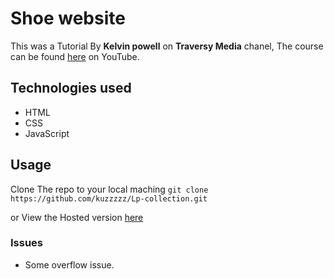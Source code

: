 # Shoe website
This was a Tutorial By **Kelvin powell** on  **Traversy Media** chanel, The course can be found [here](https://www.youtube.com/watch?v=X1dz0xRbSJc&list=WL&index=11) on YouTube.

## Technologies used
- HTML
- CSS
- JavaScript



## Usage
Clone The repo to your local maching 
`git clone https://github.com/kuzzzzz/Lp-collection.git`

or View the Hosted version [here](https://kuzzzzz.github.io/Lp-collection/landing-pages/shoe-site/index.html)

### Issues
- Some overflow issue.